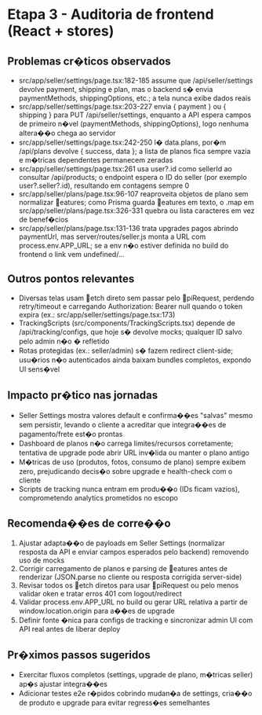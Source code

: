 # Etapa 3 - Auditoria de frontend (React + stores)

## Problemas cr�ticos observados

- src/app/seller/settings/page.tsx:182-185 assume que /api/seller/settings devolve payment, shipping e plan, mas o backend s� envia paymentMethods, shippingOptions, etc.; a tela nunca exibe dados reais
- src/app/seller/settings/page.tsx:203-227 envia { payment } ou { shipping } para PUT /api/seller/settings, enquanto a API espera campos de primeiro n�vel (paymentMethods, shippingOptions), logo nenhuma altera��o chega ao servidor
- src/app/seller/settings/page.tsx:242-250 l� data.plans, por�m /api/plans devolve { success, data }; a lista de planos fica sempre vazia e m�tricas dependentes permanecem zeradas
- src/app/seller/settings/page.tsx:261 usa user?.id como sellerId ao consultar /api/products; o endpoint espera o ID do seller (por exemplo user?.seller?.id), resultando em contagens sempre 0
- src/app/seller/plans/page.tsx:96-107 reaproveita objetos de plano sem normalizar eatures; como Prisma guarda eatures em texto, o .map em src/app/seller/plans/page.tsx:326-331 quebra ou lista caracteres em vez de benef�cios
- src/app/seller/plans/page.tsx:131-136 trata upgrades pagos abrindo paymentUrl, mas server/routes/seller.js monta a URL com process.env.APP_URL; se a env n�o estiver definida no build do frontend o link vem undefined/...

## Outros pontos relevantes

- Diversas telas usam etch direto sem passar pelo piRequest, perdendo retry/timeout e carregando Authorization: Bearer null quando o token expira (ex.: src/app/seller/settings/page.tsx:173)
- TrackingScripts (src/components/TrackingScripts.tsx) depende de /api/tracking/configs, que hoje s� devolve mocks; qualquer ID salvo pelo admin n�o � refletido
- Rotas protegidas (ex.: seller/admin) s� fazem redirect client-side; usu�rios n�o autenticados ainda baixam bundles completos, expondo UI sens�vel

## Impacto pr�tico nas jornadas

- Seller Settings mostra valores default e confirma��es "salvas" mesmo sem persistir, levando o cliente a acreditar que integra��es de pagamento/frete est�o prontas
- Dashboard de planos n�o carrega limites/recursos corretamente; tentativa de upgrade pode abrir URL inv�lida ou manter o plano antigo
- M�tricas de uso (produtos, fotos, consumo de plano) sempre exibem zero, prejudicando decis�o sobre upgrade e health-check com o cliente
- Scripts de tracking nunca entram em produ��o (IDs ficam vazios), comprometendo analytics prometidos no escopo

## Recomenda��es de corre��o

1. Ajustar adapta��o de payloads em Seller Settings (normalizar resposta da API e enviar campos esperados pelo backend) removendo uso de mocks
2. Corrigir carregamento de planos e parsing de eatures antes de renderizar (JSON.parse no cliente ou resposta corrigida server-side)
3. Revisar todos os etch diretos para usar piRequest ou pelo menos validar oken e tratar erros 401 com logout/redirect
4. Validar process.env.APP_URL no build ou gerar URL relativa a partir de window.location.origin para a��es de upgrade
5. Definir fonte �nica para configs de tracking e sincronizar admin UI com API real antes de liberar deploy

## Pr�ximos passos sugeridos

- Exercitar fluxos completos (settings, upgrade de plano, m�tricas seller) ap�s ajustar integra��es
- Adicionar testes e2e r�pidos cobrindo mudan�a de settings, cria��o de produto e upgrade para evitar regress�es semelhantes
